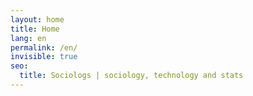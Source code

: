 ```yaml
---
layout: home
title: Home
lang: en
permalink: /en/
invisible: true
seo:
  title: Sociologs | sociology, technology and stats
---
```

